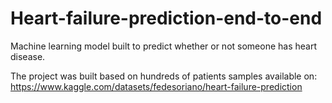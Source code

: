 # Heart-failure-prediction-end-to-end

Machine learning model built to predict whether or not someone has heart disease.

The project was built based on hundreds of patients samples available on:                                                                           
https://www.kaggle.com/datasets/fedesoriano/heart-failure-prediction
